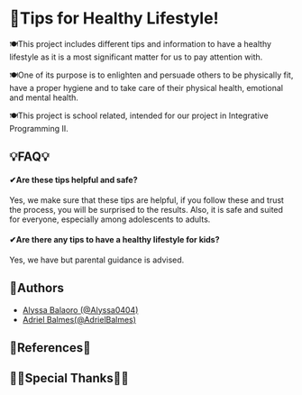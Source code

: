 
# 💪Tips for Healthy Lifestyle!

🍽This project includes different tips and information to have a healthy lifestyle as it is a most significant matter for us to pay attention with.

🍽One of its purpose is to enlighten and persuade others to be physically fit, have a proper hygiene and to take care of their physical health, emotional and mental health.

🍽This project is school related, intended for our project in Integrative Programming II.
    


## 💡FAQ💡

#### ✔Are these tips helpful and safe?

Yes, we make sure that these tips are helpful, if you follow these and trust the process, you will be surprised to the results. Also, it is safe and suited for everyone, especially among adolescents to adults.

#### ✔Are there any tips to have a healthy lifestyle for kids?

Yes, we have but parental guidance is advised.




## 📝Authors

- [Alyssa Balaoro (@Alyssa0404)](https://github.com/Alyssa0404)
- [Adriel Balmes(@AdrielBalmes)](https://github.com/AdrielBalmes)



## 🔎References🔎

<!-- [Source 1](https://github.com/Alyssa0404)
- [Source 2](https://github.com/Alyssa0404) -->

## 💛💛Special Thanks💛💛
<!--We would like to express our  sincerest gratitude to Sir Anthony Gacis, for doing his best to teach and guide us. Also, for giving this opportunity for us to learn the project versioning.-->

